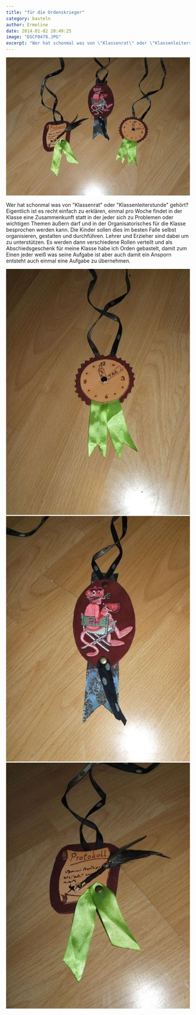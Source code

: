 ```yaml
---
title: "für die Ordenskrieger"
category: basteln
author: Ermeline
date: 2014-01-02 20:49:25
image: "DSCF0478.JPG"
excerpt: "Wer hat schonmal was von \"Klassenrat\" oder \"Klassenleiterstunde\" gehört?"
---
```


![Die Abzeichen](DSCF0478.JPG)

Wer hat schonmal was von "Klassenrat" oder "Klassenleiterstunde" gehört? Eigentlich ist es recht einfach zu erklären, einmal pro Woche findet in der Klasse eine Zusammenkunft statt in der jeder sich zu Problemen oder wichtigen Themen äußern darf und in der Organisatorisches für die Klasse besprochen werden kann. Die Kinder sollen dies im besten Falle selbst organisieren, gestalten und durchführen. Lehrer und Erzieher sind dabei um zu unterstützen. Es werden dann verschiedene Rollen verteilt und als Abschiedsgeschenk für meine Klasse habe ich Orden gebastelt, damit zum Einen jeder weiß was seine Aufgabe ist aber auch damit ein Ansporn entsteht auch einmal eine Aufgabe zu übernehmen.


![Der Zeitwächter](DSCF0481.jpg)
![Der Gruppenchef](DSCF0480.jpg)
![Der Protokollführer](DSCF0479.jpg)

